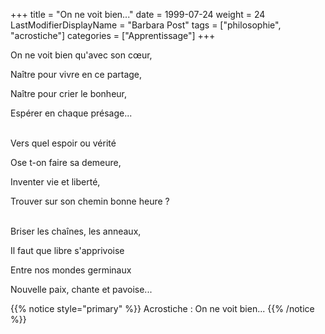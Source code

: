 +++
title = "On ne voit bien..."
date = 1999-07-24
weight = 24
LastModifierDisplayName = "Barbara Post"
tags = ["philosophie", "acrostiche"]
categories = ["Apprentissage"]
+++

On ne voit bien qu'avec son cœur,

Naître pour vivre en ce partage,

Naître pour crier le bonheur,

Espérer en chaque présage...

 \
Vers quel espoir ou vérité

Ose t-on faire sa demeure,

Inventer vie et liberté,

Trouver sur son chemin bonne heure ?

 \
Briser les chaînes, les anneaux,

Il faut que libre s'apprivoise

Entre nos mondes germinaux

Nouvelle paix, chante et pavoise...

{{% notice style="primary" %}}
Acrostiche : On ne voit bien...
{{% /notice %}}
